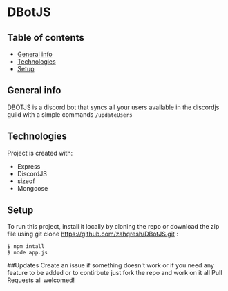 # DBotJS

## Table of contents
* [General info](#general-info)
* [Technologies](#technologies)
* [Setup](#setup)

## General info
DBOTJS is a discord bot that syncs all your users available in the discordjs guild with a simple commands `/updateUsers`
	
## Technologies
Project is created with:
* Express
* DiscordJS
* sizeof
* Mongoose
	
## Setup
To run this project, install it locally by cloning the repo or download the zip file using git clone https://github.com/zahqresh/DBotJS.git :
```
$ npm intall
$ node app.js
```
##Updates
Create an issue if something doesn't work or if you need any feature to be added or to contirbute just fork the repo and work on it all Pull Requests all welcomed!
